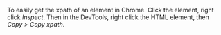 To easily get the xpath of an element in Chrome. Click the element, right click _Inspect_. Then in the DevTools, right click the HTML element, then _Copy > Copy xpath_.  
